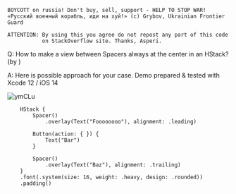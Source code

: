 ```
BOYCOTT on russia! Don't buy, sell, support - HELP TO STOP WAR!
«Русский военный корабль, иди на хуй!» (c) Grybov, Ukrainian Frontier Guard

ATTENTION: By using this you agree do not repost any part of this code
           on StackOverflow site. Thanks, Asperi.
```

Q: How to make a view between Spacers always at the center in an HStack? (by )

A: Here is possible approach for your case. Demo prepared & tested with Xcode 12 / iOS 14

![ymCLu](https://user-images.githubusercontent.com/62171579/165324935-2553df1f-85e6-4b42-8253-9ad4305f9a93.png)


        HStack {
            Spacer()
                .overlay(Text("Foooooooo"), alignment: .leading)

            Button(action: { }) {
                Text("Bar")
            }

            Spacer()
                .overlay(Text("Baz"), alignment: .trailing)
        }
        .font(.system(size: 16, weight: .heavy, design: .rounded))
        .padding()

